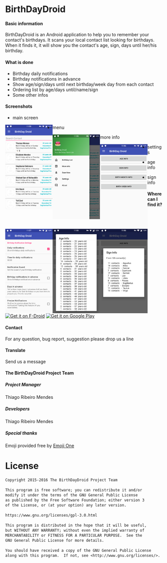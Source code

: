 # BirthDayDroid

#### Basic information

BirthDayDroid is an Android application to help you to remember your contact's 
birthdays. It scans your local contact list looking for birthdays. When it 
finds it, it will show you the contact's age, sign, days until her/his birthday.

#### What is done

  * Birthday daily notifications
  * Birthday notifications in advance
  * Show age/sign/days until next birthday/week day from each contact
  * Ordering list by age/days until/name/sign
  * Some other infos

#### Screenshots

* main screen

<img src="assets/images/main.png" align="left" width="30%">

* menu

<img src="assets/images/menu.png" align="left" width="30%">

* more info

<img src="assets/images/more_info.png" align="left" width="30%">

* settings

<img src="assets/images/settings.png" align="left" width="30%">

* age info

<img src="assets/images/age.png" align="left" width="30%">

* sign info

<img src="assets/images/sign.png" align="left" width="30%">

#### Where can I find it?

<a href="https://f-droid.org/app/com.tmendes.birthdaydroid" target="_blank">
<img src="https://f-droid.org/badge/get-it-on.png" alt="Get it on F-Droid" height="90"/></a>
<a href="https://play.google.com/store/apps/details?id=com.tmendes.birthdaydroid" target="_blank">
<img src="https://play.google.com/intl/en_us/badges/images/generic/en-play-badge.png" alt="Get it on Google Play" height="90"/></a>

#### Contact

For any question, bug report, suggestion please drop us a line

#### Translate

Send us a message

#### The BirthDayDroid Project Team

##### Project Manager

Thiago Ribeiro Mendes

##### Developers

Thiago Ribeiro Mendes<br/>

##### Special thanks

Emoji provided free by [Emoji One](http://emojione.com/)

# License

    Copyright 2015-2016 The BirthDayDroid Project Team

    This program is free software; you can redistribute it and/or
    modify it under the terms of the GNU General Public License
    as published by the Free Software Foundation; either version 3
    of the License, or (at your option) any later version.

    https://www.gnu.org/licenses/gpl-3.0.html

    This program is distributed in the hope that it will be useful,
    but WITHOUT ANY WARRANTY; without even the implied warranty of
    MERCHANTABILITY or FITNESS FOR A PARTICULAR PURPOSE.  See the
    GNU General Public License for more details.
 
    You should have received a copy of the GNU General Public License
    along with this program.  If not, see <http://www.gnu.org/licenses/>.
    
